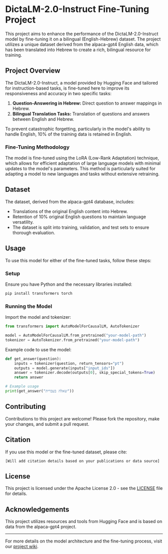 
# DictaLM-2.0-Instruct Fine-Tuning Project

This project aims to enhance the performance of the DictaLM-2.0-Instruct model by fine-tuning it on a bilingual (English-Hebrew) dataset. The project utilizes a unique dataset derived from the alpaca-gpt4 English data, which has been translated into Hebrew to create a rich, bilingual resource for training.

## Project Overview

The DictaLM-2.0-Instruct, a model provided by Hugging Face and tailored for instruction-based tasks, is fine-tuned here to improve its responsiveness and accuracy in two specific tasks:
1. **Question-Answering in Hebrew:** Direct question to answer mappings in Hebrew.
2. **Bilingual Translation Tasks:** Translation of questions and answers between English and Hebrew.

To prevent catastrophic forgetting, particularly in the model's ability to handle English, 10% of the training data is retained in English.

### Fine-Tuning Methodology

The model is fine-tuned using the LoRA (Low-Rank Adaptation) technique, which allows for efficient adaptation of large language models with minimal updates to the model's parameters. This method is particularly suited for adapting a model to new languages and tasks without extensive retraining.

## Dataset

The dataset, derived from the alpaca-gpt4 database, includes:
- Translations of the original English content into Hebrew.
- Retention of 10% original English questions to maintain language versatility.
- The dataset is split into training, validation, and test sets to ensure thorough evaluation.

## Usage

To use this model for either of the fine-tuned tasks, follow these steps:

### Setup

Ensure you have Python and the necessary libraries installed:

```bash
pip install transformers torch
```

### Running the Model

Import the model and tokenizer:

```python
from transformers import AutoModelForCausalLM, AutoTokenizer

model = AutoModelForCausalLM.from_pretrained("your-model-path")
tokenizer = AutoTokenizer.from_pretrained("your-model-path")
```

Example code to use the model:

```python
def get_answer(question):
    inputs = tokenizer(question, return_tensors="pt")
    outputs = model.generate(inputs["input_ids"])
    answer = tokenizer.decode(outputs[0], skip_special_tokens=True)
    return answer

# Example usage
print(get_answer("שאלה בעברית"))
```

## Contributing

Contributions to this project are welcome! Please fork the repository, make your changes, and submit a pull request.

## Citation

If you use this model or the fine-tuned dataset, please cite:

```
[Will add citation details based on your publications or data source]
```

## License

This project is licensed under the Apache License 2.0 - see the [LICENSE](LICENSE) file for details.

## Acknowledgements

This project utilizes resources and tools from Hugging Face and is based on data from the alpaca-gpt4 project.

---
For more details on the model architecture and the fine-tuning process, visit our [project wiki](wiki-link).
